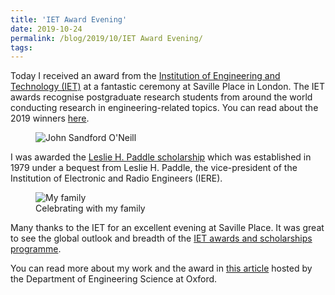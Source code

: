 ```yaml
---
title: 'IET Award Evening'
date: 2019-10-24
permalink: /blog/2019/10/IET Award Evening/
tags:
---
```


Today I received an award from the [Institution of Engineering and Technology (IET)](https://www.theiet.org/) at a fantastic ceremony at Saville Place in London. The IET awards recognise postgraduate research students from around the world conducting research in engineering-related topics. You can read about the 2019 winners [here](https://www.theiet.org/impact-society/awards-scholarships/iet-postgraduate-research-awards/2019-winners/). 

<figure>
  <img src="http://hhpp.github.io/images/IET_award_evening_2.jpg" alt="John Sandford O'Neill"/>
</figure>

I was awarded the [Leslie H. Paddle scholarship](https://www.theiet.org/impact-society/awards-scholarships/iet-postgraduate-research-awards/) which was established in 1979 under a bequest from Leslie H. Paddle, the vice-president of the Institution of Electronic and Radio Engineers (IERE).

<figure>
  <img src="http://hhpp.github.io/images/IET_award_evening.jpg" alt="My family"/>
  <figcaption>Celebrating with my family</figcaption>
</figure>

Many thanks to the IET for an excellent evening at Saville Place. It was great to see the global outlook and breadth of the [IET awards and scholarships programme](https://www.theiet.org/impact-society/awards-scholarships/). 

You can read more about my work and the award in [this article](https://eng.ox.ac.uk/news/flexible-screens-and-nanoscale-printing-earn-national-recognition-for-dphil-candidate/) hosted by the Department of Engineering Science at Oxford. 